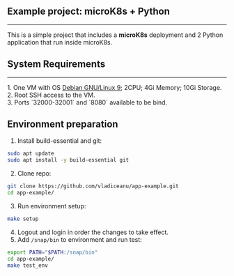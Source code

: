 ## Example project: microK8s + Python
<hr>
This is a simple project that includes a <b>microK8s</b> deployment and 2 Python application that run inside microK8s.

## System Requirements
<hr>
1. One VM with OS <u>Debian GNU/Linux 9</u>; 2CPU; 4Gi Memory; 10Gi Storage.<br>
2. Root SSH access to the VM.<br>
3. Ports `32000-32001` and `8080` available to be bind.

## Environment preparation
1. Install build-essential and git: 
```sh
sudo apt update
sudo apt install -y build-essential git
```
2. Clone repo:
```sh
git clone https://github.com/vladiceanu/app-example.git
cd app-example/
```
3. Run environment setup:
```sh
make setup
```
4. Logout and login in order the changes to take effect.
6. Add `/snap/bin` to environment and run test:
```sh
export PATH="$PATH:/snap/bin"
cd app-example/
make test_env
```
